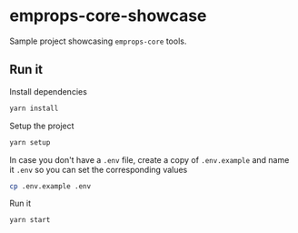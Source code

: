 # emprops-core-showcase

Sample project showcasing `emprops-core` tools.

## Run it

Install dependencies

```sh
yarn install
```

Setup the project

```sh
yarn setup
```

In case you don't have a `.env` file, create a copy of `.env.example` and name it `.env` so you can set the corresponding values

```sh
cp .env.example .env
```

Run it

```sh
yarn start
```
